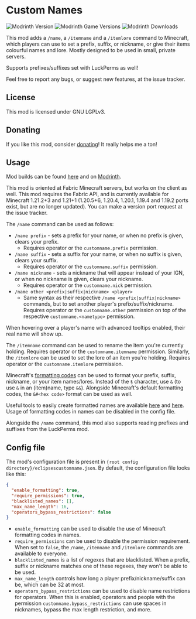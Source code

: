 # Custom Names

![Modrinth Version](https://img.shields.io/modrinth/v/saIlazMs?logo=modrinth&color=008800)
![Modrinth Game Versions](https://img.shields.io/modrinth/game-versions/saIlazMs?logo=modrinth&color=008800)
![Modrinth Downloads](https://img.shields.io/modrinth/dt/saIlazMs?logo=modrinth&color=008800)

This mod adds a `/name`, a `/itemname` and a `/itemlore` command to Minecraft, which players can use to set a prefix, suffix, or nickname,
or give their items colourful names and lore. Mostly designed to be used in small, private servers.

Supports prefixes/suffixes set with LuckPerms as well! 

Feel free to report any bugs, or suggest new features, at the issue tracker.

## License

This mod is licensed under GNU LGPLv3.

## Donating

If you like this mod, consider [donating](https://buymeacoffee.com/eclipseisoffline)!
It really helps me a ton!

## Usage

Mod builds can be found [here](https://github.com/eclipseisoffline/customname/packages/2065010) and on [Modrinth](https://modrinth.com/mod/fabric-custom-names).

This mod is oriented at Fabric Minecraft servers, but works on the client as well.
This mod requires the Fabric API, and is currently available for Minecraft 1.21.2+3 and 1.21+1 (1.20.5+6, 1.20.4, 1.20.1, 1.19.4 and 1.19.2 ports exist, but are no longer updated).
You can make a version port request at the issue tracker.

The `/name` command can be used as follows:

- `/name prefix` - sets a prefix for your name, or when no prefix is given, clears your prefix.
  - Requires operator or the `customname.prefix` permission.
- `/name suffix` - sets a suffix for your name, or when no suffix is given, clears your suffix.
  - Requires operator or the `customname.suffix` permission.
- `/name nickname` - sets a nickname that will appear instead of your IGN, or when no nickname is given, clears your nickname.
  - Requires operator or the `customname.nick` permission.
- `/name other <prefix|suffix|nickname> <player>`
  - Same syntax as their respective `/name <prefix|suffix|nickname>` commands, but to set another player's prefix/suffix/nickname. Requires operator or the `customname.other` permission on top of the respective `customname.<nametype>` permission.

When hovering over a player's name with advanced tooltips enabled, their real name will show up.

The `/itemname` command can be used to rename the item you're currently holding. Requires operator or the `customname.itemname` permission.
Similarly, the `/itemlore` can be used to set the lore of an item you're holding. Requires operator or the `customname.itemlore` permission.

Minecraft's [formatting codes](https://minecraft.wiki/w/Formatting_codes) can be used to format your prefix, suffix, nickname, or your item names/lores.
Instead of the `§` character, use `&` (to use `&` in an (item)name, type `&&`).
Alongside Minecraft's default formatting codes, the `&#<hex code>` format can be used as well.

Useful tools to easily create formatted names are available [here](http://mcnick.surge.sh/) and [here](https://nickgen.netlify.app/).
Usage of formatting codes in names can be disabled in the config file.

Alongside the `/name` command, this mod also supports reading prefixes and suffixes from the LuckPerms mod.

## Config file

The mod's configuration file is present in `{root config directory}/eclipsescustomname.json`.
By default, the configuration file looks like this:

```json
{
  "enable_formatting": true,
  "require_permissions": true,
  "blacklisted_names": [],
  "max_name_length": 16,
  "operators_bypass_restrictions": false
}
```

- `enable_formatting` can be used to disable the use of Minecraft formatting codes in names.
- `require_permissions` can be used to disable the permission requirement. When set to `false`, the `/name`, `/itemname` and `/itemlore` commands are available to everyone.
- `blacklisted_names` is a list of regexes that are blacklisted. When a prefix, suffix or nickname matches one of these regexes, they won't be able to be used.
- `max_name_length` controls how long a player prefix/nickname/suffix can be, which can be 32 at most.
- `operators_bypass_restrictions` can be used to disable name restrictions for operators. When this is enabled, operators and people with the permission `customname.bypass_restrictions` can use spaces in nicknames, bypass the max length restriction, and more.
